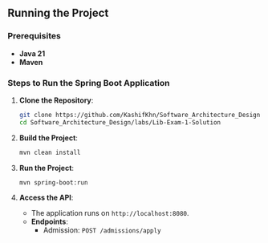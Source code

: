 ## Running the Project

### Prerequisites

- **Java 21**
- **Maven**

### Steps to Run the Spring Boot Application

1. **Clone the Repository**:

   ```bash
   git clone https://github.com/KashifKhn/Software_Architecture_Design
   cd Software_Architecture_Design/labs/Lib-Exam-1-Solution
   ```

2. **Build the Project**:

   ```bash
   mvn clean install
   ```

3. **Run the Project**:

   ```bash
   mvn spring-boot:run
   ```

4. **Access the API**:
   - The application runs on `http://localhost:8080`.
   - **Endpoints**:
     - Admission: `POST /admissions/apply`
